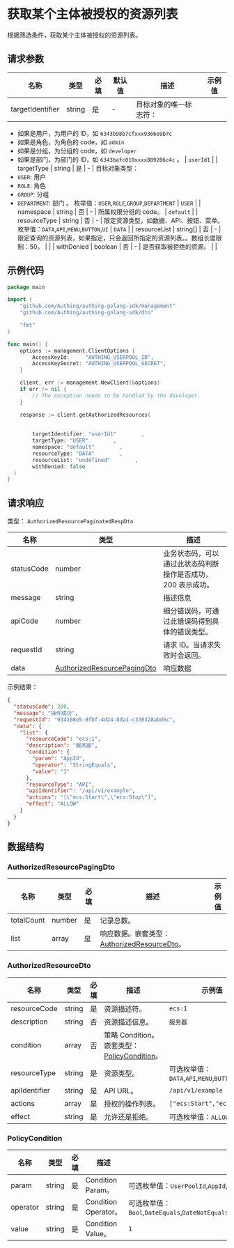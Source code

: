 # 获取某个主体被授权的资源列表

<!--
  警告⚠️：
  不要直接修改该文档，
  https://github.com/Authing/authing-docs-factory
  使用该项目进行生成
-->

<LastUpdated />

根据筛选条件，获取某个主体被授权的资源列表。

## 请求参数

| 名称 | 类型 | 必填 | 默认值 | 描述 | 示例值 |
| ---- | ---- | ---- | ---- | ---- | ---- |
| targetIdentifier | string  | 是 | - | 目标对象的唯一标志符：
- 如果是用户，为用户的 ID，如 `6343b98b7cfxxx9366e9b7c`
- 如果是角色，为角色的 code，如 `admin`
- 如果是分组，为分组的 code，如 `developer`
- 如果是部门，为部门的 ID，如 `6343bafc019xxxx889206c4c`
        。  | `userId1` |
| targetType | string  | 是 | - | 目标对象类型：
- `USER`: 用户
- `ROLE`: 角色
- `GROUP`: 分组
- `DEPARTMENT`: 部门
    。 枚举值：`USER`,`ROLE`,`GROUP`,`DEPARTMENT` | `USER` |
| namespace | string  | 否 | - | 所属权限分组的 code。  | `default` |
| resourceType | string  | 否 | - | 限定资源类型，如数据、API、按钮、菜单。 枚举值：`DATA`,`API`,`MENU`,`BUTTON`,`UI` | `DATA` |
| resourceList | string[]  | 否 | - | 限定查询的资源列表，如果指定，只会返回所指定的资源列表。。数组长度限制：50。  |  |
| withDenied | boolean  | 否 | - | 是否获取被拒绝的资源。  |  |


## 示例代码

```go
package main

import (
    "github.com/Authing/authing-golang-sdk/management"
    "github.com/Authing/authing-golang-sdk/dto"

    "fmt"
)

func main() {
    options := management.ClientOptions {
        AccessKeyId:     "AUTHING_USERPOOL_ID",
        AccessKeySecret: "AUTHING_USERPOOL_SECRET",
    }

    client, err := management.NewClient(&options)
    if err != nil {
        // The exception needs to be handled by the developer.
    }

    response := client.getAuthorizedResources(
    
     
        targetIdentifier: "userId1"        , 
        targetType: "USER"        , 
        namespace: "default"        , 
        resourceType: "DATA"        , 
        resourceList: "undefined"        , 
        withDenied: false        
  )
}
```



## 请求响应

类型： `AuthorizedResourcePaginatedRespDto`

| 名称 | 类型 | 描述 |
| ---- | ---- | ---- |
| statusCode | number | 业务状态码，可以通过此状态码判断操作是否成功，200 表示成功。 |
| message | string | 描述信息 |
| apiCode | number | 细分错误码，可通过此错误码得到具体的错误类型。 |
| requestId | string | 请求 ID。当请求失败时会返回。 |
| data | <a href="#AuthorizedResourcePagingDto">AuthorizedResourcePagingDto</a> | 响应数据 |



示例结果：

```json
{
  "statusCode": 200,
  "message": "操作成功",
  "requestId": "934108e5-9fbf-4d24-8da1-c330328abd6c",
  "data": {
    "list": {
      "resourceCode": "ecs:1",
      "description": "服务器",
      "condition": {
        "param": "AppId",
        "operator": "StringEquals",
        "value": "1"
      },
      "resourceType": "API",
      "apiIdentifier": "/api/v1/example",
      "actions": "[\"ecs:Start\",\"ecs:Stop\"]",
      "effect": "ALLOW"
    }
  }
}
```

## 数据结构


### <a id="AuthorizedResourcePagingDto"></a> AuthorizedResourcePagingDto

| 名称 | 类型 | 必填 | 描述 | 示例值 |
| ---- |  ---- | ---- | ---- | ---- |
| totalCount | number | 是 | 记录总数。  |  |
| list | array | 是 | 响应数据。嵌套类型：<a href="#AuthorizedResourceDto">AuthorizedResourceDto</a>。  |  |


### <a id="AuthorizedResourceDto"></a> AuthorizedResourceDto

| 名称 | 类型 | 必填 | 描述 | 示例值 |
| ---- |  ---- | ---- | ---- | ---- |
| resourceCode | string | 是 | 资源描述符。  |  `ecs:1` |
| description | string | 否 | 资源描述信息。  |  `服务器` |
| condition | array | 否 | 策略 Condition。嵌套类型：<a href="#PolicyCondition">PolicyCondition</a>。  |  |
| resourceType | string | 是 | 资源类型。  | 可选枚举值：`DATA`,`API`,`MENU`,`BUTTON`,`UI` |
| apiIdentifier | string | 是 | API URL。  |  `/api/v1/example` |
| actions | array | 是 | 授权的操作列表。  |  `["ecs:Start","ecs:Stop"]` |
| effect | string | 是 | 允许还是拒绝。  | 可选枚举值：`ALLOW`,`DENY` |


### <a id="PolicyCondition"></a> PolicyCondition

| 名称 | 类型 | 必填 | 描述 | 示例值 |
| ---- |  ---- | ---- | ---- | ---- |
| param | string | 是 | Condition Param。  | 可选枚举值：`UserPoolId`,`AppId`,`RequestFrom`,`UserId`,`UserArn`,`CurrentTime`,`EpochTime`,`SourceIp`,`User`,`MultiFactorAuthPresent`,`MultiFactorAuthAge`,`UserAgent`,`Referer`,`Device`,`OS`,`Country`,`Province`,`City`,`DeviceChanged`,`DeviceUntrusted`,`ProxyUntrusted`,`LoggedInApps`,`Namespace` |
| operator | string | 是 | Condition Operator。  | 可选枚举值：`Bool`,`DateEquals`,`DateNotEquals`,`DateLessThan`,`DateLessThanEquals`,`DateGreaterThan`,`DateGreaterThanEquals`,`IpAddress`,`NotIpAddress`,`NumericEquals`,`NumericNotEquals`,`NumericLessThan`,`NumericLessThanEquals`,`NumericGreaterThan`,`NumericGreaterThanEquals`,`StringEquals`,`StringNotEquals`,`StringEqualsIgnoreCase`,`StringNotEqualsIgnoreCase`,`StringLike`,`StringNotLike`,`ListContains` |
| value | string | 是 | Condition Value。  |  `1` |


